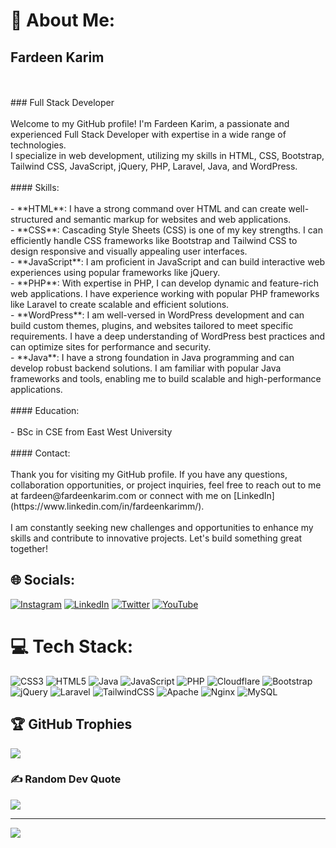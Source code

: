 # 💫 About Me:
## Fardeen Karim
<br>
<br>
### Full Stack Developer
<br>
<br>
Welcome to my GitHub profile! I'm Fardeen Karim, a passionate and experienced Full Stack Developer with expertise in a wide range of technologies. <br>I specialize in web development, utilizing my skills in HTML, CSS, Bootstrap, Tailwind CSS, JavaScript, jQuery, PHP, Laravel, Java, and WordPress.<br><br>#### Skills:<br><br>- **HTML**: I have a strong command over HTML and can create well-structured and semantic markup for websites and web applications.<br>- **CSS**: Cascading Style Sheets (CSS) is one of my key strengths. I can efficiently handle CSS frameworks like Bootstrap and Tailwind CSS to design responsive and visually appealing user interfaces.<br>- **JavaScript**: I am proficient in JavaScript and can build interactive web experiences using popular frameworks like jQuery.<br>- **PHP**: With expertise in PHP, I can develop dynamic and feature-rich web applications. I have experience working with popular PHP frameworks like Laravel to create scalable and efficient solutions.<br>- **WordPress**: I am well-versed in WordPress development and can build custom themes, plugins, and websites tailored to meet specific requirements. I have a deep understanding of WordPress best practices and can optimize sites for performance and security.<br>- **Java**: I have a strong foundation in Java programming and can develop robust backend solutions. I am familiar with popular Java frameworks and tools, enabling me to build scalable and high-performance applications.<br><br>#### Education:<br><br>- BSc in CSE from East West University<br><br>#### Contact:<br><br>Thank you for visiting my GitHub profile. If you have any questions, collaboration opportunities, or project inquiries, feel free to reach out to me at fardeen@fardeenkarim.com or connect with me on [LinkedIn](https://www.linkedin.com/in/fardeenkarimm/).<br><br>I am constantly seeking new challenges and opportunities to enhance my skills and contribute to innovative projects. Let's build something great together!


## 🌐 Socials:
[![Instagram](https://img.shields.io/badge/Instagram-%23E4405F.svg?logo=Instagram&logoColor=white)](https://instagram.com/https://www.instagram.com/fardeenkarimm) [![LinkedIn](https://img.shields.io/badge/LinkedIn-%230077B5.svg?logo=linkedin&logoColor=white)](https://linkedin.com/in/https://www.linkedin.com/in/fardeenkarimm) [![Twitter](https://img.shields.io/badge/Twitter-%231DA1F2.svg?logo=Twitter&logoColor=white)](https://twitter.com/https://twitter.com/fardeenkarimm) [![YouTube](https://img.shields.io/badge/YouTube-%23FF0000.svg?logo=YouTube&logoColor=white)](https://youtube.com/@https://www.youtube.com/@FardeenKarim) 

# 💻 Tech Stack:
![CSS3](https://img.shields.io/badge/css3-%231572B6.svg?style=for-the-badge&logo=css3&logoColor=white) ![HTML5](https://img.shields.io/badge/html5-%23E34F26.svg?style=for-the-badge&logo=html5&logoColor=white) ![Java](https://img.shields.io/badge/java-%23ED8B00.svg?style=for-the-badge&logo=java&logoColor=white) ![JavaScript](https://img.shields.io/badge/javascript-%23323330.svg?style=for-the-badge&logo=javascript&logoColor=%23F7DF1E) ![PHP](https://img.shields.io/badge/php-%23777BB4.svg?style=for-the-badge&logo=php&logoColor=white) ![Cloudflare](https://img.shields.io/badge/Cloudflare-F38020?style=for-the-badge&logo=Cloudflare&logoColor=white) ![Bootstrap](https://img.shields.io/badge/bootstrap-%23563D7C.svg?style=for-the-badge&logo=bootstrap&logoColor=white) ![jQuery](https://img.shields.io/badge/jquery-%230769AD.svg?style=for-the-badge&logo=jquery&logoColor=white) ![Laravel](https://img.shields.io/badge/laravel-%23FF2D20.svg?style=for-the-badge&logo=laravel&logoColor=white) ![TailwindCSS](https://img.shields.io/badge/tailwindcss-%2338B2AC.svg?style=for-the-badge&logo=tailwind-css&logoColor=white) ![Apache](https://img.shields.io/badge/apache-%23D42029.svg?style=for-the-badge&logo=apache&logoColor=white) ![Nginx](https://img.shields.io/badge/nginx-%23009639.svg?style=for-the-badge&logo=nginx&logoColor=white) ![MySQL](https://img.shields.io/badge/mysql-%2300f.svg?style=for-the-badge&logo=mysql&logoColor=white)

## 🏆 GitHub Trophies
![](https://github-profile-trophy.vercel.app/?username=fardeenkarim&theme=juicyfresh&no-frame=false&no-bg=false&margin-w=4)

### ✍️ Random Dev Quote
![](https://quotes-github-readme.vercel.app/api?type=vetical&theme=radical)

---
[![](https://visitcount.itsvg.in/api?id=fardeenkarim&icon=0&color=0)](https://visitcount.itsvg.in)
